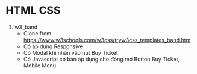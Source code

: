 # HTML CSS
 
1. w3_band
    * Clone from https://www.w3schools.com/w3css/tryw3css_templates_band.htm
    * Có áp dụng Responsive
    * Có Modal khi nhấn vào nút Buy Ticket
    * Có Javascript cơ bản áp dụng cho đóng mở Button Buy Ticket, Mobile Menu
